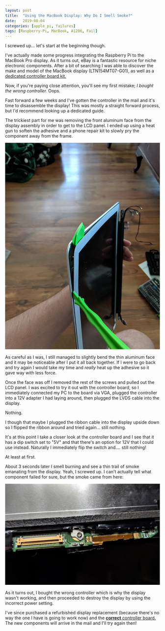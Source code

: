 ```yaml
---
layout: post
title:  "Using the MacBook Display: Why Do I Smell Smoke?"
date:   2019-08-04
categories: [apple_pi, failures]
tags: [Raspberry-Pi, MacBook, A1286, Fail] 
---
```

I screwed up... let's start at the beginning though.
<!--more-->
I've actually made some progress integrating the Raspberry Pi to the MacBook Pro display. As it turns out, eBay is a fantastic resource for niche electronic components. After a bit of searching I was able to discover the make and model of the MacBook display (LTN154MT07-G01), as well as a [dedicated controller board kit.](https://www.ebay.com/itm/RTD2270-LED-LCD-Controller-Board-Kit-For-DIY-15-4-Screen-LP154WP4-TLA1-1440x900/182754823373?ssPageName=STRK%3AMEBIDX%3AIT&_trksid=p2057872.m2749.l2649)

Now, if you're paying close attention, you'll see my first mistake; *I bought the wrong controller.* Oops.

Fast forward a few weeks and I've gotten the controller in the mail and it's time to disassemble the display! This was mostly a straight forward process, but I'd recommend looking up a dedicated guide.

The trickiest part for me was removing the front aluminum face from the display assembly in order to get to the LCD panel. I ended up using a heat gun to soften the adhesive and a phone repair kit to slowly pry the component away from the frame. 

![This took a long time](/assets\images\macbook_display_disessemble.jpg)

As careful as I was, I still managed to slightly bend the thin aluminum face and it may be noticeable after I put it all back together. If I were to go back and try again I would take my time and *really* heat up the adhesive so it gave way with less force. 

Once the face was off I removed the rest of the screws and pulled out the LCD panel. I was excited to try it out with the controller board, so I immediately connected my PC to the board via VGA, plugged the controller into a 12V adapter I had laying around, then plugged the LVDS cable into the display.

Nothing.

I though that maybe I plugged the ribbon cable into the display upside down so I flipped the ribbon around and tried again... still nothing.

It's at this point I take a closer look at the controller board and I see that it has a dip switch set to "5V" and that there's an option for 12V that I could use instead. Naturally I immediately flip the switch and.... still nothing! 

At least at first.

About 3 seconds later I smell burning and see a thin trail of smoke emanating from the display. Yeah, I screwed up. I can't actually tell what component failed for sure, but the smoke came from here:

![It smells like failure too](/assets\images\broken_display.jpg)

As it turns out, I bought the wrong controller which is why the display wasn't working, and then  proceeded to destroy the display by using the incorrect power setting.

I've since purchased a refurbished display replacement (because there's no way the one I have is going to work now) and the [**correct** controller board.](https://www.ebay.com/itm/NT68676-HDMI-DVI-VGA-LCD-Controller-Board-for-1680X1050-Panel-LTN154MT07-G01/123585092400?ssPageName=STRK%3AMEBIDX%3AIT&_trksid=p2057872.m2749.l2649) The new components will arrive in the mail and I'll try again then!




